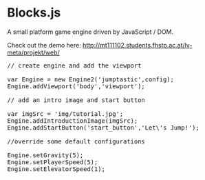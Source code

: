 # Blocks.js
A small platform game engine driven by JavaScript / DOM.

Check out the demo here: http://mt111102.students.fhstp.ac.at/lv-meta/projekt/web/

<pre>
// create engine and add the viewport

var Engine = new Engine2('jumptastic',config);
Engine.addViewport('body','viewport');

// add an intro image and start button

var imgSrc = 'img/tutorial.jpg';
Engine.addIntroductionImage(imgSrc);
Engine.addStartButton('start_button','Let\'s Jump!');

//override some default configurations

Engine.setGravity(5);
Engine.setPlayerSpeed(5);
Engine.setElevatorSpeed(1);
</pre>